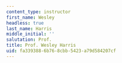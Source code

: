 ```yaml
---
content_type: instructor
first_name: Wesley
headless: true
last_name: Harris
middle_initial: ''
salutation: Prof.
title: Prof. Wesley Harris
uid: fa339388-6b76-8cbb-5423-a79d584207cf
---
```

